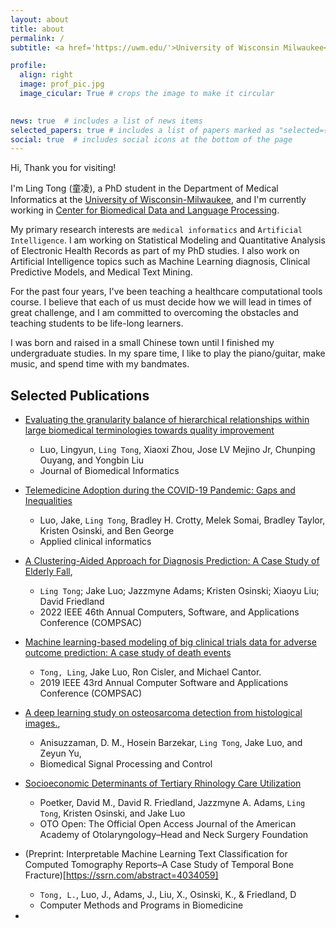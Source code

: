 ```yaml
---
layout: about
title: about
permalink: /
subtitle: <a href='https://uwm.edu/'>University of Wisconsin Milwaukee</a>. Lecturer, Medical Informatics, Data Science. 

profile:
  align: right
  image: prof_pic.jpg
  image_cicular: True # crops the image to make it circular
    

news: true  # includes a list of news items
selected_papers: true # includes a list of papers marked as "selected={true}"
social: true  # includes social icons at the bottom of the page
---
```


Hi, Thank you for visiting!

I'm Ling Tong (童凌), a PhD student in the Department of Medical Informatics at the [University of Wisconsin-Milwaukee](https://uwm.edu/), and I'm currently working in [Center for Biomedical Data and Language Processing](https://sites.uwm.edu/jakeluo/).

My primary research interests are `medical informatics` and `Artificial Intelligence`. I am working on Statistical Modeling and Quantitative Analysis of Electronic Health Records as part of my PhD studies. I also work on Artificial Intelligence topics such as Machine Learning diagnosis, Clinical Predictive Models, and Medical Text Mining.

For the past four years, I've been teaching a healthcare computational tools course. I believe that each of us must decide how we will lead in times of great challenge, and I am committed to overcoming the obstacles and teaching students to be life-long learners. 

I was born and raised in a small Chinese town until I finished my undergraduate studies. In my spare time, I like to play the piano/guitar, make music, and spend time with my bandmates.

## Selected Publications

- [Evaluating the granularity balance of hierarchical relationships within large biomedical terminologies towards quality improvement](https://doi.org/10.1016/j.jbi.2017.10.001)
  - Luo, Lingyun, `Ling Tong`, Xiaoxi Zhou, Jose LV Mejino Jr, Chunping Ouyang, and Yongbin Liu
  - Journal of Biomedical Informatics 

- [Telemedicine Adoption during the COVID-19 Pandemic: Gaps and Inequalities](https://www.thieme-connect.com/products/ejournals/abstract/10.1055/s-0041-1733848)
  - Luo, Jake, `Ling Tong`, Bradley H. Crotty, Melek Somai, Bradley Taylor, Kristen Osinski, and Ben George
  - Applied clinical informatics

- [A Clustering-Aided Approach for Diagnosis Prediction: A Case Study of Elderly Fall](https://ieeexplore.ieee.org/document/9842578), 
  - `Ling Tong`; Jake Luo; Jazzmyne Adams; Kristen Osinski; Xiaoyu Liu; David Friedland
  - 2022 IEEE 46th Annual Computers, Software, and Applications Conference (COMPSAC)

- [Machine learning-based modeling of big clinical trials data for adverse outcome prediction: A case study of death events](https://ieeexplore.ieee.org/abstract/document/8754433/)
  - `Tong, Ling`, Jake Luo, Ron Cisler, and Michael Cantor.
  - 2019 IEEE 43rd Annual Computer Software and Applications Conference (COMPSAC) 

- [A deep learning study on osteosarcoma detection from histological images.](https://www.sciencedirect.com/science/article/abs/pii/S1746809421005280), 
  - Anisuzzaman, D. M., Hosein Barzekar, `Ling Tong`, Jake Luo, and Zeyun Yu, 
  - Biomedical Signal Processing and Control  

- [Socioeconomic Determinants of Tertiary Rhinology Care Utilization](https://doi.org/10.1177/2473974X211009830)
  - Poetker, David M., David R. Friedland, Jazzmyne A. Adams, `Ling Tong`, Kristen Osinski, and Jake Luo
  - OTO Open: The Official Open Access Journal of the American Academy of Otolaryngology–Head and Neck Surgery Foundation

- (Preprint: Interpretable Machine Learning Text Classification for Computed Tomography Reports–A Case Study of Temporal Bone Fracture)[https://ssrn.com/abstract=4034059]
  - `Tong, L.`, Luo, J., Adams, J., Liu, X., Osinski, K., & Friedland, D
  - Computer Methods and Programs in Biomedicine
  
- 